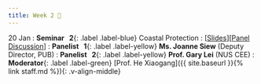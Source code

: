 ```yaml
---
title: Week 2 🌊
---
```


20 Jan
: **Seminar &nbsp; 2**{: .label .label-blue} Coastal Protection 
  : [[Slides](https://canvas.nus.edu.sg/courses/xxx)][[Panel Discussion](https://canvas.nus.edu.sg/xxx)]
: **Panelist &nbsp; 1**{: .label .label-yellow} **Ms. Joanne Siew** (Deputy Director, PUB)
: **Panelist &nbsp; 2**{: .label .label-yellow} **Prof. Gary Lei** (NUS CEE)
: **Moderator**{: .label .label-green} [Prof. He Xiaogang]({{ site.baseurl }}{% link staff.md %}){: .v-align-middle}
